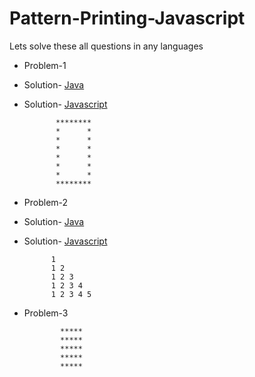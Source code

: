 # Pattern-Printing-Javascript
Lets solve these all questions in any languages
- Problem-1
- Solution- [Java]()
- Solution- [Javascript](https://github.com/hrishipawar24/Pattern-Printing-Javascript/blob/main/01-%20Patterns/01-%20Pattern%20Solution)

             ********
             *      *
             *      *
             *      *
             *      *
             *      *
             *      *
             ********
     
- Problem-2
- Solution- [Java](https://github.com/hrishipawar24/Pattern-Printing-Javascript/blob/main/02-Pattern-Java/02-Pattern-Java-solution)
- Solution- [Javascript](https://github.com/hrishipawar24/Pattern-Printing-Javascript/blob/main/02-%20Pattern/02-%20Pattern%20Solution)

            1 
            1 2 
            1 2 3 
            1 2 3 4 
            1 2 3 4 5 
- Problem-3

              ***** 
              ***** 
              ***** 
              ***** 
              ***** 
